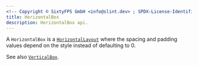 ```yaml
---
<!-- Copyright © SixtyFPS GmbH <info@slint.dev> ; SPDX-License-Identifier: MIT -->
title: HorizontalBox
description: HorizontalBox api.
---
```


A `HorizontalBox` is a [`HorizontalLayout`](../builtins/elements.md#verticallayout-and-horizontallayout) where the spacing and padding values
depend on the style instead of defaulting to 0.

See also [`VerticalBox`](/master/docs/slint/std-widgets/verticalbox/).
